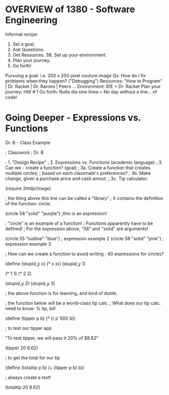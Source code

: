 
# OVERVIEW of 1380 - Software Engineering

Informal recipe:
1. Set a goal.
2. Ask Questions.
3. Get Resources.
3B. Set up your environment.
4. Plan your journey.
5. Go forth!

Pursuing a goal: i.e. 200 x 200 pixel couture image
Qs: How do I fix problems when they happen? ("Debugging")
Resources: "How to Program" | Dr. Racket | Dr. Barnes | Peers ...
Environment: IDE = Dr. Racket
Plan your journey: HW # 1
Go forth: Nulla dia sine linea = No day without a line... of code!

# Going Deeper - Expressions vs. Functions

Dr. B - Class Example



; Classwork
; Dr. B

; 1. "Design Recipe"
; 2. Expressions vs. Functions (academic language)
; 3. Can we - create a function? (goal)
; 3a. Create a function that creates multiple circles;
; based on each classmate's preferences?
; 3b. Make change, given a purchase price and cash amout.
; 3c. Tip calculator.

(require 2htdp/image)

; the thing above this line can be called a "library"
; it contains the definition of the function: circle.

(circle 58 "solid" "purple") ;this is an expression!

; "circle" is an example of a function!
; Functions apparently have to be defined!
; For the expression above, "58" and "solid" are arguments!

(circle 55 "outline" "blue") ; expression example 2
(circle 58 "solid" "pink")   ; expression example 3

; How can we create a function to avoid writing
; 40 expressions for circles?

(define (stupid_y x) (* x x))
(stupid_y 1)

(* 1 1)
(* 2 2)

(stupid_y 2)
(stupid_y 3)

; the above function is for learning, and kind of dumb.

; the function below will be a world-class tip calc.
; What does our tip calc. need to know: % tip, bill

(define (tipper p b) (* (/ p 100) b))

; to test our tipper app

"To test tipper, we will pass it 20% of $8.62"

(tipper 20 8.62)

; to get the total for our tip

(define (totaltip p b) (+ (tipper p b) b))

; always create a test!

(totaltip 20 8.62)
